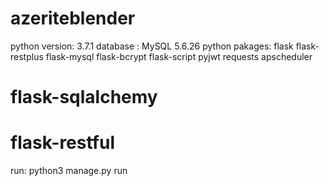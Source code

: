 # azeriteblender
python version: 3.7.1
database : MySQL 5.6.26
python pakages:
    flask
    flask-restplus
    flask-mysql
    flask-bcrypt
    flask-script
    pyjwt
    requests
    apscheduler
# flask-sqlalchemy
# flask-restful

run: python3 manage.py run
